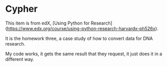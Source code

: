 # Cypher

This item is from edX, [Using Python for Research] (https://www.edx.org/course/using-python-research-harvardx-ph526x).

It is the homework three, a case study of how to convert data for DNA research. 

My code works, it gets the same result that they request, it just does it in a different way. 